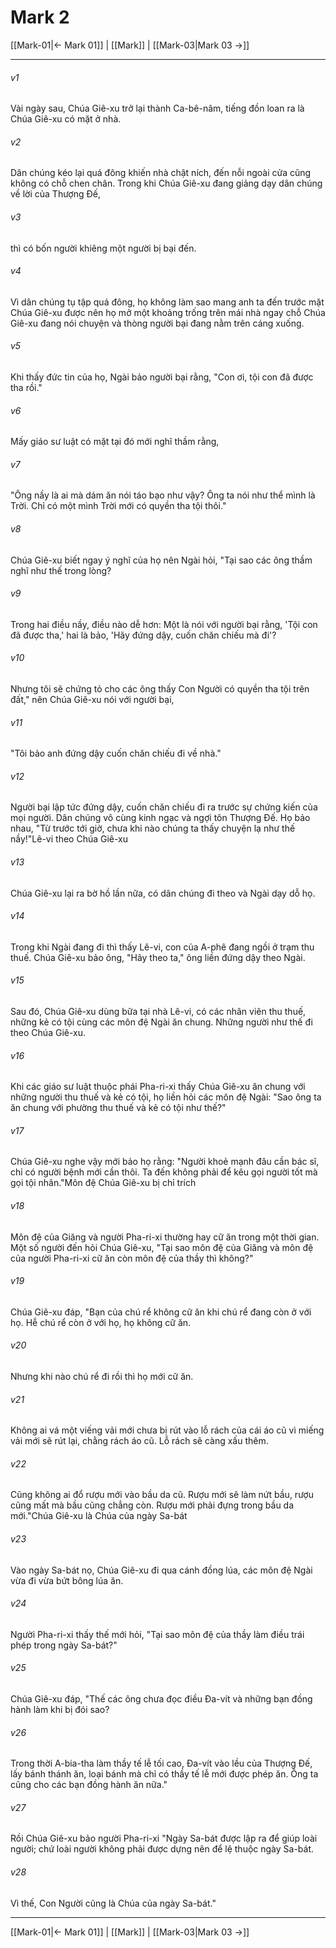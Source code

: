 # Mark 2

[[Mark-01|← Mark 01]] | [[Mark]] | [[Mark-03|Mark 03 →]]
***



###### v1 
Vài ngày sau, Chúa Giê-xu trở lại thành Ca-bê-nâm, tiếng đồn loan ra là Chúa Giê-xu có mặt ở nhà. 

###### v2 
Dân chúng kéo lại quá đông khiến nhà chật ních, đến nỗi ngoài cửa cũng không có chỗ chen chân. Trong khi Chúa Giê-xu đang giảng dạy dân chúng về lời của Thượng Đế, 

###### v3 
thì có bốn người khiêng một người bị bại đến. 

###### v4 
Vì dân chúng tụ tập quá đông, họ không làm sao mang anh ta đến trước mặt Chúa Giê-xu được nên họ mở một khoảng trống trên mái nhà ngay chỗ Chúa Giê-xu đang nói chuyện và thòng người bại đang nằm trên cáng xuống. 

###### v5 
Khi thấy đức tin của họ, Ngài bảo người bại rằng, "Con ơi, tội con đã được tha rồi." 

###### v6 
Mấy giáo sư luật có mặt tại đó mới nghĩ thầm rằng, 

###### v7 
"Ông nầy là ai mà dám ăn nói táo bạo như vậy? Ông ta nói như thể mình là Trời. Chỉ có một mình Trời mới có quyền tha tội thôi." 

###### v8 
Chúa Giê-xu biết ngay ý nghĩ của họ nên Ngài hỏi, "Tại sao các ông thầm nghĩ như thế trong lòng? 

###### v9 
Trong hai điều nầy, điều nào dễ hơn: Một là nói với người bại rằng, 'Tội con đã được tha,' hai là bảo, 'Hãy đứng dậy, cuốn chăn chiếu mà đi'? 

###### v10 
Nhưng tôi sẽ chứng tỏ cho các ông thấy Con Người có quyền tha tội trên đất," nên Chúa Giê-xu nói với người bại, 

###### v11 
"Tôi bảo anh đứng dậy cuốn chăn chiếu đi về nhà." 

###### v12 
Người bại lập tức đứng dậy, cuốn chăn chiếu đi ra trước sự chứng kiến của mọi người. Dân chúng vô cùng kinh ngạc và ngợi tôn Thượng Đế. Họ bảo nhau, "Từ trước tới giờ, chưa khi nào chúng ta thấy chuyện lạ như thế nầy!"Lê-vi theo Chúa Giê-xu 

###### v13 
Chúa Giê-xu lại ra bờ hồ lần nữa, có dân chúng đi theo và Ngài dạy dỗ họ. 

###### v14 
Trong khi Ngài đang đi thì thấy Lê-vi, con của A-phê đang ngồi ở trạm thu thuế. Chúa Giê-xu bảo ông, "Hãy theo ta," ông liền đứng dậy theo Ngài. 

###### v15 
Sau đó, Chúa Giê-xu dùng bữa tại nhà Lê-vi, có các nhân viên thu thuế, những kẻ có tội cùng các môn đệ Ngài ăn chung. Những người như thế đi theo Chúa Giê-xu. 

###### v16 
Khi các giáo sư luật thuộc phái Pha-ri-xi thấy Chúa Giê-xu ăn chung với những người thu thuế và kẻ có tội, họ liền hỏi các môn đệ Ngài: "Sao ông ta ăn chung với phường thu thuế và kẻ có tội như thế?" 

###### v17 
Chúa Giê-xu nghe vậy mới bảo họ rằng: "Người khoẻ mạnh đâu cần bác sĩ, chỉ có người bệnh mới cần thôi. Ta đến không phải để kêu gọi người tốt mà gọi tội nhân."Môn đệ Chúa Giê-xu bị chỉ trích 

###### v18 
Môn đệ của Giăng và người Pha-ri-xi thường hay cữ ăn trong một thời gian. Một số người đến hỏi Chúa Giê-xu, "Tại sao môn đệ của Giăng và môn đệ của người Pha-ri-xi cữ ăn còn môn đệ của thầy thì không?" 

###### v19 
Chúa Giê-xu đáp, "Bạn của chú rể không cữ ăn khi chú rể đang còn ở với họ. Hễ chú rể còn ở với họ, họ không cữ ăn. 

###### v20 
Nhưng khi nào chú rể đi rồi thì họ mới cữ ăn. 

###### v21 
Không ai vá một viếng vải mới chưa bị rút vào lỗ rách của cái áo cũ vì miếng vải mới sẽ rút lại, chằng rách áo cũ. Lỗ rách sẽ càng xấu thêm. 

###### v22 
Cũng không ai đổ rượu mới vào bầu da cũ. Rượu mới sẽ làm nứt bầu, rượu cũng mất mà bầu cũng chẳng còn. Rượu mới phải đựng trong bầu da mới."Chúa Giê-xu là Chúa của ngày Sa-bát 

###### v23 
Vào ngày Sa-bát nọ, Chúa Giê-xu đi qua cánh đồng lúa, các môn đệ Ngài vừa đi vừa bứt bông lúa ăn. 

###### v24 
Người Pha-ri-xi thấy thế mới hỏi, "Tại sao môn đệ của thầy làm điều trái phép trong ngày Sa-bát?" 

###### v25 
Chúa Giê-xu đáp, "Thế các ông chưa đọc điều Đa-vít và những bạn đồng hành làm khi bị đói sao? 

###### v26 
Trong thời A-bia-tha làm thầy tế lễ tối cao, Đa-vít vào lều của Thượng Đế, lấy bánh thánh ăn, loại bánh mà chỉ có thầy tế lễ mới được phép ăn. Ông ta cũng cho các bạn đồng hành ăn nữa." 

###### v27 
Rồi Chúa Giê-xu bảo người Pha-ri-xi "Ngày Sa-bát được lập ra để giúp loài người; chứ loài người không phải được dựng nên để lệ thuộc ngày Sa-bát. 

###### v28 
Vì thế, Con Người cũng là Chúa của ngày Sa-bát."

***
[[Mark-01|← Mark 01]] | [[Mark]] | [[Mark-03|Mark 03 →]]
